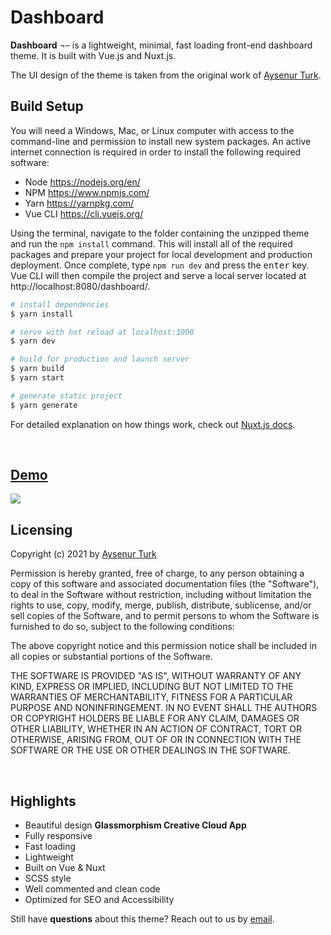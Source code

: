 # Dashboard

**Dashboard** ¬– is a lightweight, minimal, fast loading front-end dashboard theme. It is built with Vue.js and Nuxt.js.

The UI design of the theme is taken from the original work of [Aysenur Turk](https://codepen.io/TurkAysenur).

## Build Setup

You will need a Windows, Mac, or Linux computer with access to the command-line and permission to install new system packages. An active internet connection is required in order to install the following required software:

- Node https://nodejs.org/en/
- NPM https://www.npmjs.com/
- Yarn https://yarnpkg.com/
- Vue CLI https://cli.vuejs.org/

Using the terminal, navigate to the folder containing the unzipped theme and run the `npm install` command. This will install all of the required packages and prepare your project for local development and production deployment. Once complete, type `npm run dev` and press the <kbd>enter</kbd> key. Vue CLI will then compile the project and serve a local server located at http://localhost:8080/dashboard/.

```bash
# install dependencies
$ yarn install

# serve with hot reload at localhost:3000
$ yarn dev

# build for production and launch server
$ yarn build
$ yarn start

# generate static project
$ yarn generate
```

For detailed explanation on how things work, check out [Nuxt.js docs](https://nuxtjs.org).

<br>

## [Demo](https://staticdesigner.github.io/dashboard/)

<a href="https://staticdesigner.github.io/dashboard/"><img src="https://staticdesigner.github.io/dashboard/dashboard.png"></a>

## Licensing

Copyright (c) 2021 by [Aysenur Turk](https://codepen.io/TurkAysenur/pen/ZEpxeYm)

Permission is hereby granted, free of charge, to any person obtaining a copy of this software and associated documentation files (the "Software"), to deal in the Software without restriction, including without limitation the rights to use, copy, modify, merge, publish, distribute, sublicense, and/or sell copies of the Software, and to permit persons to whom the Software is furnished to do so, subject to the following conditions:

The above copyright notice and this permission notice shall be included in all copies or substantial portions of the Software.

THE SOFTWARE IS PROVIDED "AS IS", WITHOUT WARRANTY OF ANY KIND, EXPRESS OR IMPLIED, INCLUDING BUT NOT LIMITED TO THE WARRANTIES OF MERCHANTABILITY, FITNESS FOR A PARTICULAR PURPOSE AND NONINFRINGEMENT. IN NO EVENT SHALL THE AUTHORS OR COPYRIGHT HOLDERS BE LIABLE FOR ANY CLAIM, DAMAGES OR OTHER LIABILITY, WHETHER IN AN ACTION OF CONTRACT, TORT OR OTHERWISE, ARISING FROM, OUT OF OR IN CONNECTION WITH THE SOFTWARE OR THE USE OR OTHER DEALINGS IN THE SOFTWARE.

<br>

## Highlights

- Beautiful design **Glassmorphism Creative Cloud App**
- Fully responsive
- Fast loading
- Lightweight
- Built on Vue & Nuxt
- SCSS style
- Well commented and clean code
- Optimized for SEO and Accessibility

Still have **questions** about this theme? Reach out to us by [email](mailto:vinay@staticdesigner.com).
